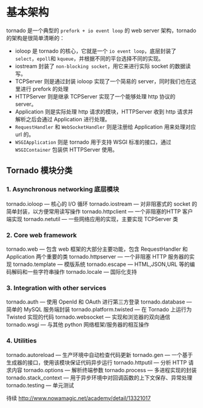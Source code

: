 # 基本架构

tornado 是一个典型的 `prefork + io event loop` 的 web server 架构，tornado 的架构是很简单清晰的：

- ioloop 是 tornado 的核心，它就是一个 `io event loop`，底层封装了 `select`，`epoll`和 `kqueue`，并根据不同的平台选择不同的实现。
- iostream 封装了 `non-blocking socket`，用它来进行实际 socket 的数据读写。
- TCPServer 则是通过封装 ioloop 实现了一个简易的 server，同时我们也在这里进行 prefork 的处理
- HTTPServer 则是继承 TCPServer 实现了一个能够处理 http 协议的 server。
- Application 则是实际处理 http 请求的模块，HTTPServer 收到 http 请求并解析之后会通过 Application 进行处理。
- `RequestHandler` 和 `WebSocketHandler` 则是注册给 Application 用来处理对应 url 的。
- `WSGIApplication` 则是 tornado 用于支持 WSGI 标准的接口，通过 `WSGIContainer` 包装供 HTTPServer 使用。


## Tornado 模块分类


### 1. Asynchronous networking 底层模块
 
tornado.ioloop — 核心的 I/O 循环
tornado.iostream — 对非阻塞式的 socket 的简单封装，以方便常用读写操作
tornado.httpclient — 一个非阻塞的HTTP 客户端实现
tornado.netutil — 一些网络应用的实现，主要实现 TCPServer 类

### 2. Core web framework

tornado.web — 包含 web 框架的大部分主要功能，包含 RequestHandler 和 Application 两个重要的类
tornado.httpserver — 一个非阻塞 HTTP 服务器的实现
tornado.template — 模版系统
tornado.escape — HTML,JSON,URL 等的编码解码和一些字符串操作
tornado.locale — 国际化支持

### 3. Integration with other services

tornado.auth — 使用 OpenId 和 OAuth 进行第三方登录
tornado.database — 简单的 MySQL 服务端封装
tornado.platform.twisted — 在 Tornado 上运行为 Twisted 实现的代码
tornado.websocket — 实现和浏览器的双向通信
tornado.wsgi — 与其他 python 网络框架/服务器的相互操作

### 4. Utilities

tornado.autoreload — 生产环境中自动检查代码更新
tornado.gen — 一个基于生成器的接口，使用该模块保证代码异步运行
tornado.httputil — 分析 HTTP 请求内容
tornado.options — 解析终端参数
tornado.process — 多进程实现的封装
tornado.stack_context — 用于异步环境中对回调函数的上下文保存、异常处理
tornado.testing — 单元测试


待续 http://www.nowamagic.net/academy/detail/13321017